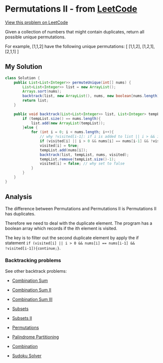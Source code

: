 # Permutations II - from [LeetCode](https://leetcode.com)
[View this problem on LeetCode](https://leetcode.com/problems/permutations-ii/description/)

Given a collection of numbers that might contain duplicates, return all possible unique permutations.

For example,
[1,1,2] have the following unique permutations:
[
  [1,1,2],
  [1,2,1],
  [2,1,1]
]

## My Solution
```java
class Solution {
    public List<List<Integer>> permuteUnique(int[] nums) {
        List<List<Integer>> list = new ArrayList();
        Arrays.sort(nums);
        backtrack(list, new ArrayList(), nums, new boolean[nums.length]);
        return list;
    }
    
    public void backtrack(List<List<Integer>> list, List<Integer> tempList, int[] nums, boolean[] visited){
        if (tempList.size() == nums.length){
            list.add(new ArrayList(tempList));
        }else {
            for (int i = 0; i < nums.length; i++){
                // why !visited[i-1]: if i is added to list || i > && i = i-1 && i-1 is added to the list
                if (visited[i] || i > 0 && nums[i] == nums[i-1] && !visited[i-1]){continue;}
                visited[i] = true;
                tempList.add(nums[i]);
                backtrack(list, tempList, nums, visited);
                tempList.remove(tempList.size()-1);
                visited[i] = false; // why set to false
            }
        }
    }
}
```

## Analysis
The difference between Permutations and Permutations II is Permutations II has duplicates.

Therefore we need to deal with the duplicate element. The program has a boolean array which records if the ith element is visited. 

The key is to filter out the second duplicate element by apply the if statement `if (visited[i] || i > 0 && nums[i] == nums[i-1] && !visited[i-1]){continue;}`. 

### Backtracking problems
See other backtrack problems:

* [Combination Sum](combination-sum.md)

* [Combination Sum II](combination-sum2.md)

* [Combination Sum III](combination-sum3.md)

* [Subsets](subsets.md)

* [Subsets II](subsets2.md)

* [Permutations](permutations.md)

* [Palindrome Partitioning](palindrome-partitioning.md)

* [Combination](combination.md)

* [Sudoku Solver](sudoku-solver.md)